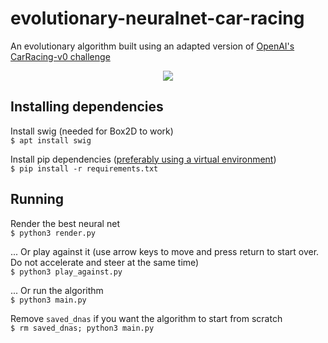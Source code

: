 # evolutionary-neuralnet-car-racing

An evolutionary algorithm built using an adapted version of [OpenAI's CarRacing-v0 challenge](https://gym.openai.com/envs/CarRacing-v0/)
<p align="center">
  <a href="https://raw.githubusercontent.com/lucasgdm/evolutionary-neuralnet-car-racing/master/demo.mp4">
    <img src="https://raw.githubusercontent.com/lucasgdm/evolutionary-neuralnet-car-racing/master/demo.gif" />
  </a>
</p>


## Installing dependencies
Install swig (needed for Box2D to work)  
`$ apt install swig`

Install pip dependencies ([preferably using a virtual environment](https://docs.python.org/3/tutorial/venv.html))  
`$ pip install -r requirements.txt`

## Running
Render the best neural net  
`$ python3 render.py`

... Or play against it (use arrow keys to move and press return to start over. Do not accelerate and steer at the same time)  
`$ python3 play_against.py`

... Or run the algorithm  
`$ python3 main.py`

Remove `saved_dnas` if you want the algorithm to start from scratch  
`$ rm saved_dnas; python3 main.py`

